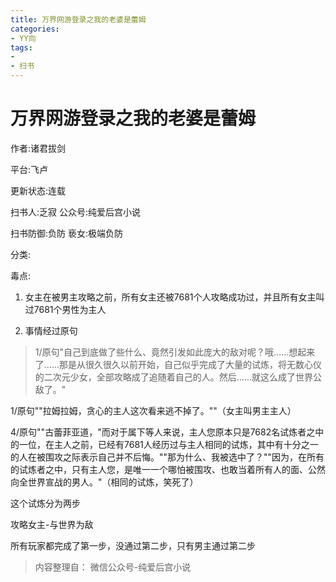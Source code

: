 ```yaml
---
title: 万界网游登录之我的老婆是蕾姆
categories:
- YY向
tags:
- 
- 扫书
---
```

# 万界网游登录之我的老婆是蕾姆
作者:诸君拔剑

平台:飞卢

更新状态:连载

扫书人:乏寂 公众号:纯爱后宫小说

扫书防御:负防 亵女:极端负防

分类:

毒点:

1.  女主在被男主攻略之前，所有女主还被7681个人攻略成功过，并且所有女主叫过7681个男性为主人

2.  事情经过原句

> 1/原句"自己到底做了些什么、竟然引发如此庞大的敌对呢？哦......想起来了......那是从很久很久以前开始，自己似乎完成了大量的试炼，将无数心仪的二次元少女，全部攻略成了追随着自己的人。然后......就这么成了世界公敌了。"

1/原句""拉姆拉姆，贪心的主人这次看来逃不掉了。""（女主叫男主主人）

4/原句""古蕾菲亚道，"而对于属下等人来说，主人您原本只是7682名试炼者之中的一位，在主人之前，已经有7681人经历过与主人相同的试炼，其中有十分之一的人在被围攻之际表示自己并不后悔。""那为什么、我被选中了？""因为，在所有的试炼者之中，只有主人您，是唯一一个哪怕被围攻、也敢当着所有人的面、公然向全世界宣战的男人。"（相同的试炼，笑死了）

这个试炼分为两步

攻略女主-与世界为敌

所有玩家都完成了第一步，没通过第二步，只有男主通过第二步


> 内容整理自： 微信公众号-纯爱后宫小说